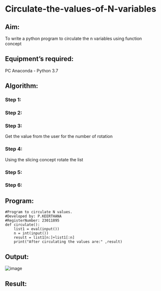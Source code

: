 # Circulate-the-values-of-N-variables
## Aim:
To write a python program to circulate the n variables using function concept
## Equipment’s required:
PC
Anaconda - Python 3.7
## Algorithm: 
### Step 1: 
### Step 2: 
### Step 3: 
Get the value from the user for the number of rotation
### Step 4: 
Using the slicing concept rotate the list

### Step 5: 
### Step 6: 
## Program:
```
#Program to circulate N values.
#Developed by: P.KEERTHANA
#RegisterNumber: 23011895
def circulate():
    list1 = eval(input())
    n = int(input())
    result = list1[n:]+list1[:n]
    print("After circulating the values are:" ,result)
```
## Output:
![image](https://github.com/keerthanapillaram/Circulate-the-values-of-N-variables/assets/145743072/1ae70615-5e0a-4d19-8b99-76100f4e0009)


## Result:
